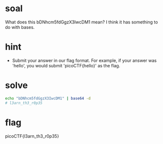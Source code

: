 # soal
What does this bDNhcm5fdGgzX3IwcDM1 mean? I think it has something to do with bases.

# hint
- Submit your answer in our flag format. For example, if your answer was 'hello', you would submit 'picoCTF{hello}' as the flag.

# solve
```bash
echo "bDNhcm5fdGgzX3IwcDM1" | base64 -d
# l3arn_th3_r0p35
```

# flag
picoCTF{l3arn_th3_r0p35}